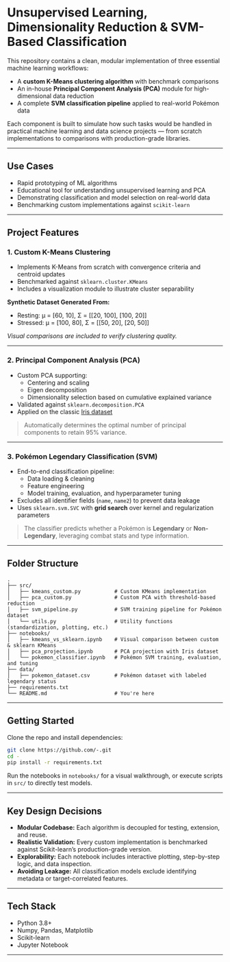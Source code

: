 
# Unsupervised Learning, Dimensionality Reduction & SVM-Based Classification

This repository contains a clean, modular implementation of three essential machine learning workflows:

- A **custom K-Means clustering algorithm** with benchmark comparisons
- An in-house **Principal Component Analysis (PCA)** module for high-dimensional data reduction
- A complete **SVM classification pipeline** applied to real-world Pokémon data

Each component is built to simulate how such tasks would be handled in practical machine learning and data science projects — from scratch implementations to comparisons with production-grade libraries.

---

## Use Cases

- Rapid prototyping of ML algorithms
- Educational tool for understanding unsupervised learning and PCA
- Demonstrating classification and model selection on real-world data
- Benchmarking custom implementations against `scikit-learn`

---

## Project Features

### 1. Custom K-Means Clustering

- Implements K-Means from scratch with convergence criteria and centroid updates
- Benchmarked against `sklearn.cluster.KMeans`
- Includes a visualization module to illustrate cluster separability

**Synthetic Dataset Generated From:**
- Resting: μ = [60, 10], Σ = [[20, 100], [100, 20]]
- Stressed: μ = [100, 80], Σ = [[50, 20], [20, 50]]

_Visual comparisons are included to verify clustering quality._

---

### 2. Principal Component Analysis (PCA)

- Custom PCA supporting:
  - Centering and scaling
  - Eigen decomposition
  - Dimensionality selection based on cumulative explained variance
- Validated against `sklearn.decomposition.PCA`
- Applied on the classic [Iris dataset](https://archive.ics.uci.edu/ml/datasets/iris)

> Automatically determines the optimal number of principal components to retain 95% variance.

---

### 3. Pokémon Legendary Classification (SVM)

- End-to-end classification pipeline:
  - Data loading & cleaning
  - Feature engineering
  - Model training, evaluation, and hyperparameter tuning
- Excludes all identifier fields (`name`, `name2`) to prevent data leakage
- Uses `sklearn.svm.SVC` with **grid search** over kernel and regularization parameters

> The classifier predicts whether a Pokémon is **Legendary** or **Non-Legendary**, leveraging combat stats and type information.

---

## Folder Structure

```
.
├── src/
│   ├── kmeans_custom.py           # Custom KMeans implementation
│   ├── pca_custom.py              # Custom PCA with threshold-based reduction
│   ├── svm_pipeline.py            # SVM training pipeline for Pokémon dataset
│   └── utils.py                   # Utility functions (standardization, plotting, etc.)
├── notebooks/
│   ├── kmeans_vs_sklearn.ipynb    # Visual comparison between custom & sklearn KMeans
│   ├── pca_projection.ipynb       # PCA projection with Iris dataset
│   └── pokemon_classifier.ipynb   # Pokémon SVM training, evaluation, and tuning
├── data/
│   ├── pokemon_dataset.csv        # Pokémon dataset with labeled legendary status
├── requirements.txt
└── README.md                      # You're here
```

---

## Getting Started

Clone the repo and install dependencies:

```bash
git clone https://github.com/-.git
cd -
pip install -r requirements.txt
```

Run the notebooks in `notebooks/` for a visual walkthrough, or execute scripts in `src/` to directly test models.

---

## Key Design Decisions

- **Modular Codebase:** Each algorithm is decoupled for testing, extension, and reuse.
- **Realistic Validation:** Every custom implementation is benchmarked against Scikit-learn’s production-grade version.
- **Explorability:** Each notebook includes interactive plotting, step-by-step logic, and data inspection.
- **Avoiding Leakage:** All classification models exclude identifying metadata or target-correlated features.

---

## Tech Stack

- Python 3.8+
- Numpy, Pandas, Matplotlib
- Scikit-learn
- Jupyter Notebook

---
